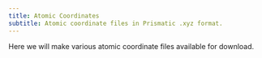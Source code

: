 ```yaml
---
title: Atomic Coordinates
subtitle: Atomic coordinate files in Prismatic .xyz format.
---
```



Here we will make various atomic coordinate files available for download.

